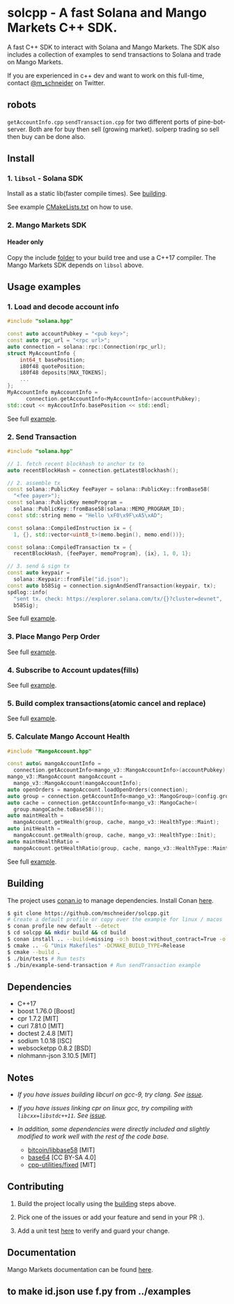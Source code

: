 # solcpp - A fast Solana and Mango Markets C++ SDK.
A fast C++ SDK to interact with Solana and Mango Markets. The SDK also includes a collection of examples to send transactions to Solana and trade on Mango Markets.

If you are experienced in c++ dev and want to work on this full-time, contact [@m_schneider](https://twitter.com/m_schneider) on Twitter.
## robots

 `getAccountInfo.cpp`  `sendTransaction.cpp` for two different ports of pine-bot-server. Both are for buy then sell (growing market). solperp trading so sell then buy can be done also.
   
   
   
## Install
### 1. `libsol` - Solana SDK
Install as a static lib(faster compile times). See [building](#building).

See example [CMakeLists.txt](https://github.com/mschneider/solcpp/blob/main/tests/CMakeLists.txt) on how to use.

### 2. Mango Markets SDK
#### Header only
Copy the include [folder](https://github.com/mschneider/solcpp/tree/main/include) to your build tree and use a C++17 compiler.
The Mango Markets SDK depends on `libsol` above.
## Usage examples

### 1. Load and decode account info
```cpp
#include "solana.hpp"

const auto accountPubkey = "<pub key>";
const auto rpc_url = "<rpc url>";
auto connection = solana::rpc::Connection(rpc_url);
struct MyAccountInfo {
    int64_t basePosition;
    i80f48 quotePosition;
    i80f48 deposits[MAX_TOKENS];
    ...
};
MyAccountInfo myAccountInfo =
      connection.getAccountInfo<MyAccountInfo>(accountPubkey);
std::cout << myAccoutInfo.basePosition << std::endl;
```
See full [example](https://github.com/mschneider/solcpp/blob/main/examples/positions.cpp#L11).
### 2. Send Transaction
```cpp
#include "solana.hpp"

// 1. fetch recent blockhash to anchor tx to
auto recentBlockHash = connection.getLatestBlockhash();

// 2. assemble tx
const solana::PublicKey feePayer = solana::PublicKey::fromBase58(
  "<fee payer>");
const solana::PublicKey memoProgram =
  solana::PublicKey::fromBase58(solana::MEMO_PROGRAM_ID);
const std::string memo = "Hello \xF0\x9F\xA5\xAD";

const solana::CompiledInstruction ix = {
  1, {}, std::vector<uint8_t>(memo.begin(), memo.end())};

const solana::CompiledTransaction tx = {
  recentBlockHash, {feePayer, memoProgram}, {ix}, 1, 0, 1};

// 3. send & sign tx
const auto keypair =
  solana::Keypair::fromFile("id.json");
const auto b58Sig = connection.signAndSendTransaction(keypair, tx);
spdlog::info(
  "sent tx. check: https://explorer.solana.com/tx/{}?cluster=devnet",
  b58Sig);
```
See full [example](https://github.com/mschneider/solcpp/blob/main/examples/sendTransaction.cpp).
### 3. Place Mango Perp Order
See full [example](https://github.com/mschneider/solcpp/blob/main/examples/placeOrder.cpp).
### 4. Subscribe to Account updates(fills)
See full [example](https://github.com/mschneider/solcpp/blob/main/examples/accountSubscribe.cpp).
### 5. Build complex transactions(atomic cancel and replace)
See full [example](https://github.com/mschneider/solcpp/blob/main/examples/placeOrder.cpp).
### 5. Calculate Mango Account Health
```cpp
#include "MangoAccount.hpp"

const auto& mangoAccountInfo =
  connection.getAccountInfo<mango_v3::MangoAccountInfo>(accountPubkey);
mango_v3::MangoAccount mangoAccount =
  mango_v3::MangoAccount(mangoAccountInfo);
auto openOrders = mangoAccount.loadOpenOrders(connection);
auto group = connection.getAccountInfo<mango_v3::MangoGroup>(config.group);
auto cache = connection.getAccountInfo<mango_v3::MangoCache>(
  group.mangoCache.toBase58());
auto maintHealth =
  mangoAccount.getHealth(group, cache, mango_v3::HealthType::Maint);
auto initHealth =
  mangoAccount.getHealth(group, cache, mango_v3::HealthType::Init);
auto maintHealthRatio =
  mangoAccount.getHealthRatio(group, cache, mango_v3::HealthType::Maint);
```
See full [example](https://github.com/mschneider/solcpp/blob/main/examples/positions.cpp#L7).
## Building
The project uses [conan.io](https://conan.io/) to manage dependencies. Install Conan [here](https://conan.io/downloads.html).
```sh
$ git clone https://github.com/mschneider/solcpp.git
# Create a default profile or copy over the example for linux / macos
$ conan profile new default --detect
$ cd solcpp && mkdir build && cd build
$ conan install .. --build=missing -o:h boost:without_contract=True -o:h boost:without_fiber=True -o:h boost:without_graph=True -o:h boost:without_graph_parallel=True -o:h boost:without_json=True -o:h boost:without_log=True -o:h boost:without_math=True -o:h boost:without_mpi=True -o:h boost:without_nowide=True -o:h boost:without_program_options=True -o:h boost:without_python=True -o:h boost:without_stacktrace=True -o:h boost:without_test=True -o:h boost:without_timer=True -o:h boost:without_type_erasure=True -o:h boost:without_wave=True
$ cmake .. -G "Unix Makefiles" -DCMAKE_BUILD_TYPE=Release
$ cmake --build .
$ ./bin/tests # Run tests
$ ./bin/example-send-transaction # Run sendTransaction example
```

## Dependencies
- C++17
- boost 1.76.0 [Boost]
- cpr 1.7.2 [MIT]
- curl 7.81.0 [MIT]
- doctest 2.4.8 [MIT]
- sodium 1.0.18 [ISC]
- websocketpp 0.8.2 [BSD]
- nlohmann-json 3.10.5 [MIT]

## Notes
- _If you have issues building libcurl on gcc-9, try clang. See
  [issue](https://github.com/curl/curl/issues/4821)._

- _If you have issues linking cpr on linux gcc, try compiling with
  `libcxx=libstdc++11`. See [issue](https://github.com/libcpr/cpr/issues/125)._

- _In addition, some dependencies were directly included and slightly modified to
  work well with the rest of the code base._
    - [bitcoin/libbase58](https://github.com/bitcoin/libbase58/tree/b1dd03fa8d1be4be076bb6152325c6b5cf64f678) [MIT]
    - [base64](https://stackoverflow.com/a/37109258/18072933) [CC BY-SA 4.0]
    - [cpp-utilities/fixed](https://github.com/eteran/cpp-utilities/blob/master/fixed/include/cpp-utilities/fixed.h)
      [MIT]
## Contributing
1. Build the project locally using the [building](#building) steps above.

2. Pick one of the issues or add your feature and send in your PR :).

3. Add a unit test [here](https://github.com/mschneider/solcpp/blob/main/tests/main.cpp) to verify and guard your change.

## Documentation
Mango Markets documentation can be found [here](https://docs.mango.markets/development-resources/client-libraries).

## to make id.json use f.py from ../examples

